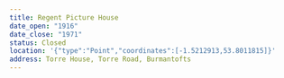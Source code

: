 ```yaml
---
title: Regent Picture House
date_open: "1916"
date_close: "1971"
status: Closed
location: '{"type":"Point","coordinates":[-1.5212913,53.8011815]}'
address: Torre House, Torre Road, Burmantofts
---
```

